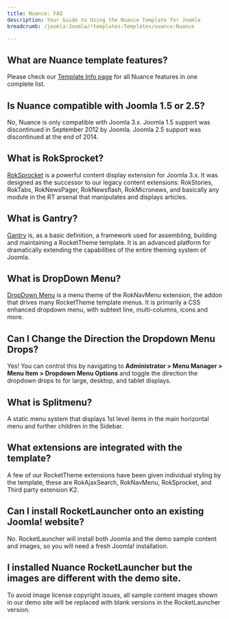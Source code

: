 ```yaml
---
title: Nuance: FAQ
description: Your Guide to Using the Nuance Template for Joomla
breadcrumb: /joomla:Joomla/!templates:Templates/nuance:Nuance

---
```


What are Nuance template features?
-----

Please check our [Template Info page][features] for all Nuance features in one complete list.

Is Nuance compatible with Joomla 1.5 or 2.5?
-----

No, Nuance is only compatible with Joomla 3.x. Joomla 1.5 support was discontinued in September 2012 by Joomla. Joomla 2.5 support was discontinued at the end of 2014. 

What is RokSprocket?
-----

[RokSprocket][roksprocket] is a powerful content display extension for Joomla 3.x. It was designed as the successor to our legacy content extensions: RokStories, RokTabs, RokNewsPager, RokNewsflash, RokMicronews, and basically any module in the RT arsenal that manipulates and displays articles.

What is Gantry?
-----

[Gantry][gantry] is, as a basic definition, a framework used for assembling, building and maintaining a RocketTheme template. It is an advanced platform for dramatically extending the capabilities of the entire theming system of Joomla.

What is DropDown Menu?
-----

[DropDown Menu][dropdown] is a menu theme of the RokNavMenu extension, the addon that drives many RocketTheme template menus. It is primarily a CSS enhanced dropdown menu, with subtext line, multi-columns, icons and more.

Can I Change the Direction the Dropdown Menu Drops?
-----

Yes! You can control this by navigating to **Administrator > Menu Manager > Menu Item > Dropdown Menu Options** and toggle the direction the dropdown drops to for large, desktop, and tablet displays.

What is Splitmenu?
-----

A static menu system that displays 1st level items in the main horizontal menu and further children in the Sidebar.

What extensions are integrated with the template?
-----

A few of our RocketTheme extensions have been given individual styling by the template, these are RokAjaxSearch, RokNavMenu, RokSprocket, and Third party extension K2.

Can I install RocketLauncher onto an existing Joomla! website?
-----

No. RocketLauncher will install both Joomla and the demo sample content and images, so you will need a fresh Joomla! installation.

I installed Nuance RocketLauncher but the images are different with the demo site.
-----

To avoid image license copyright issues, all sample content images shown in our demo site will be replaced with blank versions in the RocketLauncher version.

[gantry]: http://gantry.org/
[features]: http://demo.rockettheme.com/joomla-templates/nuance/index.php/features/features-overview
[forum]: http://www.rockettheme.com/forum/joomla-template-nuance
[roksprocket]: http://www.rockettheme.com/joomla/extensions/roksprocket
[dropdown]: http://demo.rockettheme.com/joomla-templates/nuance/features/menu-options
[splitmenu]: http://demo.rockettheme.com/joomla-templates/nuance/features/menu-options
[dropdownoptions]: assets/dropdown.jpg
